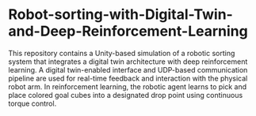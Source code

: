 # Robot-sorting-with-Digital-Twin-and-Deep-Reinforcement-Learning

This repository contains a Unity-based simulation of a robotic sorting system that integrates a digital twin architecture with deep reinforcement learning. A digital twin-enabled interface and UDP-based communication pipeline are used for real-time feedback and interaction with the physical robot arm. In reinforcement learning, the robotic agent learns to pick and place colored goal cubes into a designated drop point using continuous torque control.
